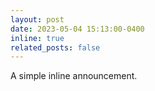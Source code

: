 ```yaml
---
layout: post
date: 2023-05-04 15:13:00-0400
inline: true
related_posts: false
---
```


A simple inline announcement.
